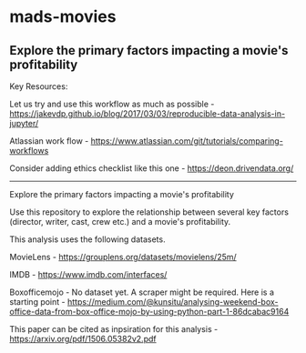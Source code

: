 # mads-movies
Explore the primary factors impacting a movie's profitability
------------------------------------------------------------------------------------------------------------------------

Key Resources:

Let us try and use this workflow as much as possible - https://jakevdp.github.io/blog/2017/03/03/reproducible-data-analysis-in-jupyter/

Atlassian work flow - https://www.atlassian.com/git/tutorials/comparing-workflows

Consider adding ethics checklist like this one - https://deon.drivendata.org/

------------------------------------------------------------------------------------------------------------------------


Explore the primary factors impacting a movie's profitability

Use this repository to explore the relationship between several key factors (director, writer, cast, crew etc.) and a movie's profitability.

This analysis uses the following datasets. 

MovieLens - https://grouplens.org/datasets/movielens/25m/

IMDB - https://www.imdb.com/interfaces/

Boxofficemojo - No dataset yet. A scraper might be required. Here is a starting point - https://medium.com/@kunsitu/analysing-weekend-box-office-data-from-box-office-mojo-by-using-python-part-1-86dcabac9164

This paper can be cited as inpsiration for this analysis - https://arxiv.org/pdf/1506.05382v2.pdf


